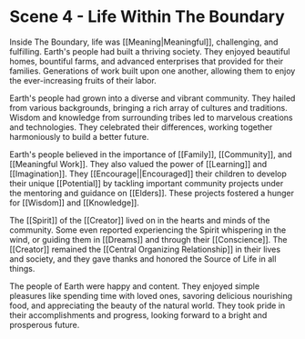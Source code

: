 # Scene 4 - Life Within The Boundary

Inside The Boundary, life was [[Meaning|Meaningful]], challenging, and fulfilling. Earth's people had built a thriving society. They enjoyed beautiful homes, bountiful farms, and advanced enterprises that provided for their families. Generations of work built upon one another, allowing them to enjoy the ever-increasing fruits of their labor.

Earth's people had grown into a diverse and vibrant community. They hailed from various backgrounds, bringing a rich array of cultures and traditions. Wisdom and knowledge from surrounding tribes led to marvelous creations and technologies. They celebrated their differences, working together harmoniously to build a better future.

Earth's people believed in the importance of [[Family]], [[Community]], and [[Meaningful Work]].  They also valued the power of [[Learning]] and [[Imagination]]. They [[Encourage||Encouraged]] their children to develop their unique [[Potential]] by tackling important community projects under the mentoring and guidance on [[Elders]]. These projects fostered a hunger for [[Wisdom]] and [[Knowledge]].

The [[Spirit]] of the [[Creator]] lived on in the hearts and minds of the community. Some even reported experiencing the Spirit whispering in the wind, or guiding them in [[Dreams]] and through their [[Conscience]]. The [[Creator]] remained the [[Central Organizing Relationship]] in their lives and society, and they gave thanks and honored the Source of Life in all things.

The people of Earth were happy and content. They enjoyed simple pleasures like spending time with loved ones, savoring delicious nourishing food, and appreciating the beauty of the natural world. They took pride in their accomplishments and progress, looking forward to a bright and prosperous future.